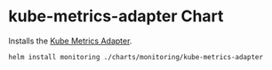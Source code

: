 # kube-metrics-adapter Chart

Installs the [Kube Metrics Adapter](https://github.com/zalando-incubator/kube-metrics-adapter).

```
helm install monitoring ./charts/monitoring/kube-metrics-adapter
```